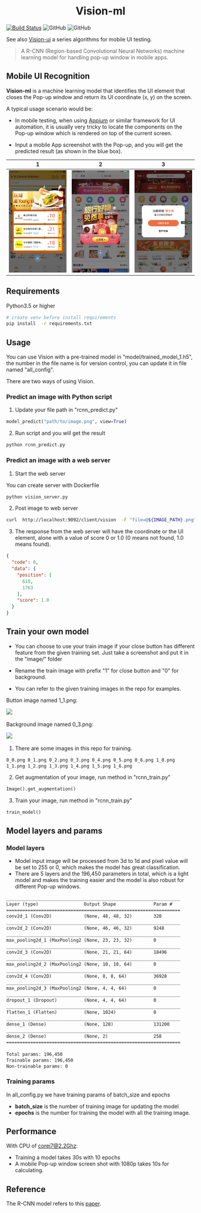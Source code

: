 <h1 align="center">Vision-ml</h1>

[![Build Status](https://www.travis-ci.org/Meituan-Dianping/vision-ml.svg?branch=master)](https://www.travis-ci.org/Meituan-Dianping/vision-ml)
![GitHub](https://img.shields.io/badge/Python-3.6-blue)
![GitHub](https://img.shields.io/github/license/Meituan-Dianping/Vision)

See also [Vision-ui](https://github.com/Meituan-Dianping/vision-ui) a series algorithms for mobile UI testing.

> A R-CNN (Region-based Convolutional Neural Networks) machine learning model for handling pop-up window in mobile apps.


## Mobile UI Recognition

**Vision-ml** is a machine learning model that identifies the UI element that closes the Pop-up window and return its UI coordinate (x, y) on the screen.


A typical usage scenario would be:
- In mobile testing, when using [Appium](http://appium.io/) or similar framework for UI automation, it is usually very tricky to locate the components on the Pop-up window which is rendered on top of the current screen.

- Input a mobile App screenshot with the Pop-up, and you will get the predicted result (as shown in the blue box).

| 1                              | 2                                | 3                                  |
| ------------------------------ | -------------------------------- | -----------------------------------|
| ![](predict/predict_1.png)     | ![](predict/predict_2.png)       | ![](predict/predict_3.png)         |


## Requirements

Python3.5 or higher

```bash
# create venv before install requirements
pip install  -r requirements.txt
```

## Usage
You can use Vision with a pre-trained model in "model/trained_model_1.h5", the number in the file name
is for version control, you can update it in file named "all_config".

There are two ways of using Vision.

### Predict an image with Python script

1. Update your file path in "rcnn_predict.py"

```python
model_predict("path/to/image.png", view=True)
```

2. Run script and you will get the result

```bash
python rcnn_predict.py
```

### Predict an image with a web server

1. Start the web server

You can create server with Dockerfile

```bash
python vision_server.py
```

2. Post image to web server

```bash
curl  http://localhost:9092/client/vision  -F "file=@${IMAGE_PATH}.png"
```

3. The response from the web server will have the coordinate or the UI element, alone with a value of score 0 or 1.0 (0 means not found, 1.0 means found).

```json
{
  "code": 0,
  "data": {
    "position": [
      618,
      1763
    ],
    "score": 1.0
  }
}
```

## Train your own model
- You can choose to use your train image if your close button has different feature from the given training set. Just take a screenshot and put it in the "image/" folder

- Rename the train image with prefix "1" for close button and "0" for background.

- You can refer to the given training images in the repo for examples.

Button image named 1_1.png:

![](image/1_1.png)

Background image named 0_3.png:

![](image/0_3.png)

1. There are some images in this repo for training.

```
0_0.png 0_1.png 0_2.png 0_3.png 0_4.png 0_5.png 0_6.png 1_0.png 1_1.png 1_2.png 1_3.png 1_4.png 1_5.png 1_6.png
```

2. Get augmentation of your image, run method in "rcnn_train.py"

```python
Image().get_augmentation()
```

3. Train your image, run method in "rcnn_train.py"

```python
train_model()
```

## Model layers and params

### Model layers

- Model input image will be processed from 3d to 1d and pixel value will be set to 255 or 0, which makes the model has great classification.
- There are 5 layers and the 196,450 parameters in total, which is a light model and makes the training easier and the model is also robust for different Pop-up windows.

```
_________________________________________________________________
Layer (type)                 Output Shape              Param #   
=================================================================
conv2d_1 (Conv2D)            (None, 48, 48, 32)        320       
_________________________________________________________________
conv2d_2 (Conv2D)            (None, 46, 46, 32)        9248      
_________________________________________________________________
max_pooling2d_1 (MaxPooling2 (None, 23, 23, 32)        0         
_________________________________________________________________
conv2d_3 (Conv2D)            (None, 21, 21, 64)        18496     
_________________________________________________________________
max_pooling2d_2 (MaxPooling2 (None, 10, 10, 64)        0         
_________________________________________________________________
conv2d_4 (Conv2D)            (None, 8, 8, 64)          36928     
_________________________________________________________________
max_pooling2d_3 (MaxPooling2 (None, 4, 4, 64)          0         
_________________________________________________________________
dropout_1 (Dropout)          (None, 4, 4, 64)          0         
_________________________________________________________________
flatten_1 (Flatten)          (None, 1024)              0         
_________________________________________________________________
dense_1 (Dense)              (None, 128)               131200    
_________________________________________________________________
dense_2 (Dense)              (None, 2)                 258       
=================================================================

Total params: 196,450
Trainable params: 196,450
Non-trainable params: 0
```

### Training params
In all_config.py we have training params of batch_size and epochs
- **batch_size** is the  number of training image
for updating the model
- **epochs** is the number for training the model with all the training image.



## Performance
With CPU of corei7@2.2Ghz:

- Training a model takes 30s with 10 epochs
- A mobile Pop-up window screen shot with 1080p takes 10s for calculating.


## Reference

The R-CNN model refers to this [paper](https://arxiv.org/pdf/1311.2524.pdf).
